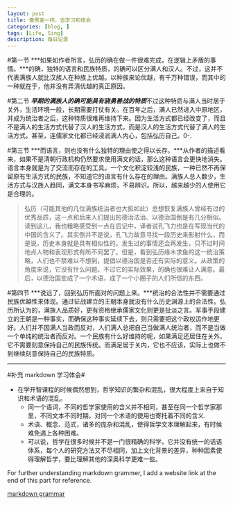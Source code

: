 ```yaml
---
layout: post
title: 像黑客一样，去学习和体会 
categories: [blog, ]
tags: [Life, Sing]
description: 每日记录
---
```



#第一节
***如果如作者所言，弘历的确在做一件很难完成，在逻辑上矛盾的事情。***的确，独特的语言和民族特质，的确可以区分满人和汉人。不过，这并不代表满族人就比汉族人在种族上优越。以种族来论优越，有千万种错误，而其中的一种就在于，他并没有弄清优越的真正原因。

#第二节
***早期的满族人的确可能具有骁勇善战的特质***不过这种特质与满人当时居于关外，生活环境一般，长期需要打仗有关。在百年之后，满人已然进入中原地区，并成为统治者之后，这种特质很难再维持下来。因为生活方式都已经改变了，而且不是满人的生活方式代替了汉人的生活方式，而是汉人的生活方式代替了满人的生活方式。甚至，连儒家文化都已经浸润满人内心，包括弘历自己。0-.

#第三节
***而语言，则也没有什么独特的理由使之得以长存。***从作者的描述看来，如果不是清朝行政机构仍然要求使用满文的话，那么这种语言会更快地消失。语言本身就是为了交流而存在的工具。一个文化积淀较浅的民族，一种已然不再保留原有生活方式的民族，不知道它的语言有什么存在的理由。满族人总人数少，生活方式与汉族人趋同，满文本身书写麻烦，不易辨识。所以，越来越少的人使用它是合理的。

>弘历（可能其他的几位满族统治者也大抵如此）总想恢复满族人曾经有过的优秀品质，这一点和后来人们提出的德治法治、以德治国倒是有几分相似。读到这儿，我也粗略感受到一点在后记中，译者说孔飞力也是在写现当代的中国的含义了。其实倒并不是说，孔飞力故意寻找一段历史来影射什么，而是说，历史本身就是具有相似性的。发生过的事情还会再发生，只不过时间地点人物和表现形式有所不同罢了。但是，看到弘历缘木求鱼的这一统治策略，人们也不禁难以不想到，提倡以德治国是否还有实际的意义。从政策的角度来说，它没有什么问题。不过它的实际效果，的确也很难让人满意。最后，以德治国变成了一个术语，成了一个小圈子的人们所信的东西。  



#第四节
***说远了，回到弘历所面对的问题上来。***统治的合法性并不需要通过民族优越性来体现。通过征战建立的王朝本身就没有什么历史渊源上的合法性。弘历所认为的，满族人品质好，更有资格继承儒家文化则更是扯淡之言。军事手段建立的王朝是一种事实，而确保这种事实延续下去，则只需要把这个政权运作地更好。人们并不因满人当政而反对，人们满人总把自己当做满人统治者，而不是当做一个单纯的统治者而反对。一个民族有什么好维持的呢，如果满足还居住在关外，它不需要刻意保持自己的民族传统。而满足居于关内，它也不应该，实际上也做不到继续刻意保持自己的民族特质。

---
 #补充 markdown 学习体会#
 - 在学开智课程的时候偶然想到，哲学知识的繁杂和混乱，很大程度上来自于知识和术语的混乱。
   + 同一个语词，不同的哲学家使用的含义并不相同，甚至在同一个哲学家那里，不同文本不同时期，对同一个术语的使用也寄托着不同的含义.
   + 术语、概念、范式，诸多的庞杂和混乱，使得哲学文本理解起来，有时候难免遇上各种困难。
   + 可以说，哲学在很多时候并不是一门很精确的科学，它并没有统一的话语体系，每个人的研究方法又不尽相同，加上文化背景的差异，种种因素使得理解哲学，要比理解其他的深奥科学更难一些。

For further understanding markdown grammer, I add a website link at the end of this part for reference. 

[markdown grammar](https://www.zybuluo.com/mdeditor#391909)


